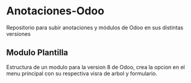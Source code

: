 # Anotaciones-Odoo
Repositorio para subir anotaciones y módulos de Odoo en sus distintas versiones


## Modulo Plantilla

Estructura de un modulo para la version 8 de Odoo, crea la opcion en el menu principal con su respectiva visra de arbol y formulario.
